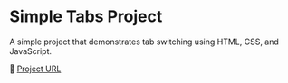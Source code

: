 # Simple Tabs Project

A simple project that demonstrates tab switching using HTML, CSS, and JavaScript.

🔗 [Project URL](https://roadmap.sh/projects/cookie-consent)
